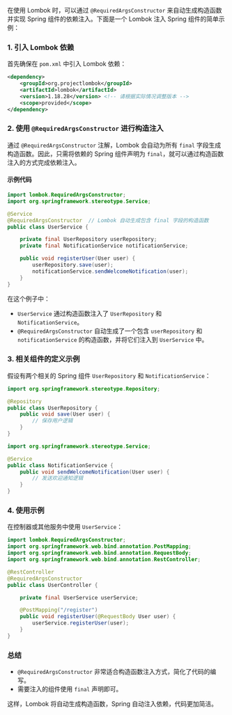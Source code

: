 在使用 Lombok 时，可以通过 `@RequiredArgsConstructor` 来自动生成构造函数并实现 Spring 组件的依赖注入。下面是一个 Lombok 注入 Spring 组件的简单示例：

### 1. 引入 Lombok 依赖
首先确保在 `pom.xml` 中引入 Lombok 依赖：

```xml
<dependency>
    <groupId>org.projectlombok</groupId>
    <artifactId>lombok</artifactId>
    <version>1.18.28</version> <!-- 请根据实际情况调整版本 -->
    <scope>provided</scope>
</dependency>
```

### 2. 使用 `@RequiredArgsConstructor` 进行构造注入

通过 `@RequiredArgsConstructor` 注解，Lombok 会自动为所有 `final` 字段生成构造函数。因此，只需将依赖的 Spring 组件声明为 `final`，就可以通过构造函数注入的方式完成依赖注入。

#### 示例代码

```java
import lombok.RequiredArgsConstructor;
import org.springframework.stereotype.Service;

@Service
@RequiredArgsConstructor  // Lombok 自动生成包含 final 字段的构造函数
public class UserService {

    private final UserRepository userRepository;
    private final NotificationService notificationService;

    public void registerUser(User user) {
        userRepository.save(user);
        notificationService.sendWelcomeNotification(user);
    }
}
```

在这个例子中：
- `UserService` 通过构造函数注入了 `UserRepository` 和 `NotificationService`。
- `@RequiredArgsConstructor` 自动生成了一个包含 `userRepository` 和 `notificationService` 的构造函数，并将它们注入到 `UserService` 中。

### 3. 相关组件的定义示例

假设有两个相关的 Spring 组件 `UserRepository` 和 `NotificationService`：

```java
import org.springframework.stereotype.Repository;

@Repository
public class UserRepository {
    public void save(User user) {
        // 保存用户逻辑
    }
}

import org.springframework.stereotype.Service;

@Service
public class NotificationService {
    public void sendWelcomeNotification(User user) {
        // 发送欢迎通知逻辑
    }
}
```

### 4. 使用示例

在控制器或其他服务中使用 `UserService`：

```java
import lombok.RequiredArgsConstructor;
import org.springframework.web.bind.annotation.PostMapping;
import org.springframework.web.bind.annotation.RequestBody;
import org.springframework.web.bind.annotation.RestController;

@RestController
@RequiredArgsConstructor
public class UserController {

    private final UserService userService;

    @PostMapping("/register")
    public void registerUser(@RequestBody User user) {
        userService.registerUser(user);
    }
}
```

### 总结
- `@RequiredArgsConstructor` 非常适合构造函数注入方式，简化了代码的编写。
- 需要注入的组件使用 `final` 声明即可。

这样，Lombok 将自动生成构造函数，Spring 自动注入依赖，代码更加简洁。